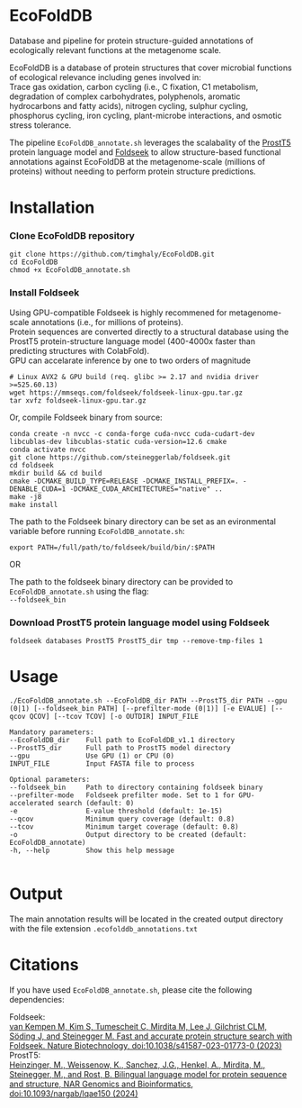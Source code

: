 # EcoFoldDB
Database and pipeline for protein structure-guided annotations of ecologically relevant functions at the metagenome scale.

EcoFoldDB is a database of protein structures that cover microbial functions of ecological relevance including genes involved in:  
Trace gas oxidation, carbon cycling (i.e., C fixation, C1 metabolism, degradation of complex carbohydrates, polyphenols, aromatic hydrocarbons and fatty acids), nitrogen cycling, sulphur cycling, phosphorus cycling, iron cycling, plant-microbe interactions, and osmotic stress tolerance.

The pipeline ```EcoFoldDB_annotate.sh``` leverages the scalabality of the [ProstT5](https://doi.org/10.1038/s41587-023-01773-0) protein language model and [Foldseek](https://doi.org/10.1038/s41587-023-01773-0) to allow structure-based functional annotations against EcoFoldDB at the metagenome-scale (millions of proteins) without needing to perform protein structure predictions.

# Installation

### Clone EcoFoldDB repository
```
git clone https://github.com/timghaly/EcoFoldDB.git
cd EcoFoldDB
chmod +x EcoFoldDB_annotate.sh
```
### Install Foldseek
Using GPU-compatible Foldseek is highly recommened for metagenome-scale annotations (i.e., for millions of proteins).  
Protein sequences are converted directly to a structural database using the ProstT5 protein-structure language model (400-4000x faster than predicting structures with ColabFold).  
GPU can accelarate inference by one to two orders of magnitude 

```
# Linux AVX2 & GPU build (req. glibc >= 2.17 and nvidia driver >=525.60.13)
wget https://mmseqs.com/foldseek/foldseek-linux-gpu.tar.gz
tar xvfz foldseek-linux-gpu.tar.gz
```
Or, compile Foldseek binary from source:

```
conda create -n nvcc -c conda-forge cuda-nvcc cuda-cudart-dev libcublas-dev libcublas-static cuda-version=12.6 cmake
conda activate nvcc
git clone https://github.com/steineggerlab/foldseek.git
cd foldseek
mkdir build && cd build
cmake -DCMAKE_BUILD_TYPE=RELEASE -DCMAKE_INSTALL_PREFIX=. -DENABLE_CUDA=1 -DCMAKE_CUDA_ARCHITECTURES="native" ..
make -j8
make install
```
The path to the Foldseek binary directory can be set as an evironmental variable before running ```EcoFoldDB_annotate.sh```:
```
export PATH=/full/path/to/foldseek/build/bin/:$PATH
```
OR

The path to the foldseek binary directory can be provided to ```EcoFoldDB_annotate.sh``` using the flag:  
``` --foldseek_bin ```


### Download ProstT5 protein language model using Foldseek
```
foldseek databases ProstT5 ProstT5_dir tmp --remove-tmp-files 1
```

# Usage
```
./EcoFoldDB_annotate.sh --EcoFoldDB_dir PATH --ProstT5_dir PATH --gpu (0|1) [--foldseek_bin PATH] [--prefilter-mode (0|1)] [-e EVALUE] [--qcov QCOV] [--tcov TCOV] [-o OUTDIR] INPUT_FILE

Mandatory parameters:
--EcoFoldDB_dir    Full path to EcoFoldDB_v1.1 directory
--ProstT5_dir      Full path to ProstT5 model directory
--gpu              Use GPU (1) or CPU (0)
INPUT_FILE         Input FASTA file to process

Optional parameters:
--foldseek_bin     Path to directory containing foldseek binary
--prefilter-mode   Foldseek prefilter mode. Set to 1 for GPU-accelerated search (default: 0)
-e                 E-value threshold (default: 1e-15)
--qcov             Minimum query coverage (default: 0.8)
--tcov             Minimum target coverage (default: 0.8)
-o                 Output directory to be created (default: EcoFoldDB_annotate)
-h, --help         Show this help message


```
# Output
The main annotation results will be located in the created output directory with the file extension ```.ecofolddb_annotations.txt```

# Citations

If you have used ```EcoFoldDB_annotate.sh```, please cite the following dependencies:

Foldseek:  
[van Kempen M, Kim S, Tumescheit C, Mirdita M, Lee J, Gilchrist CLM, Söding J, and Steinegger M. Fast and accurate protein structure search with Foldseek. Nature Biotechnology, doi:10.1038/s41587-023-01773-0 (2023)](https://doi.org/10.1038/s41587-023-01773-0)  
ProstT5:  
[Heinzinger, M., Weissenow, K., Sanchez, J.G., Henkel, A., Mirdita, M., Steinegger, M., and Rost, B. Bilingual language model for protein sequence and structure, NAR Genomics and Bioinformatics, doi:10.1093/nargab/lqae150 (2024)](https://doi.org/10.1093/nargab/lqae150)


